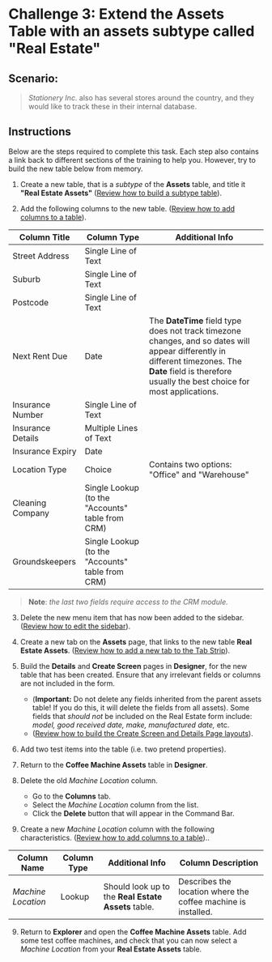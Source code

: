 # Challenge 3: Extend the Assets Table with an assets subtype called "Real Estate"
## Scenario:
> *Stationery Inc.* also has several stores around the country, and they would like to track these in their internal database.

## Instructions
Below are the steps required to complete this task. Each step also contains a link back to different sections of the training to help you. However, try to  build the new table below from memory.

1. Create a new table, that is a *subtype* of the **Assets** table, and title it **"Real Estate Assets"** (<a href="http://docs.rapidplatform.com/training/Extending%20and%20Customising%20Modules/Creating%20a%20Subtype%20Table/Creating%20a%20Subtype%20Table#creating-the-table">Review how to build a subtype table</a>).

2. Add the following columns to the new table.
(<a href="http://docs.rapidplatform.com/training/Extending%20and%20Customising%20Modules/Customising%20an%20Existing%20Table/Adding%20columns%20to%20an%20existing%20table/">Review how to add columns to a table</a>).

| Column Title | Column Type | Additional Info |
| --- | --- | --- |
| Street Address | Single Line of Text |
| Suburb | Single Line of Text |
| Postcode | Single Line of Text |
| Next Rent Due | Date | The **DateTime** field type does not track timezone changes, and so dates will appear differently in different timezones. The **Date** field is therefore usually the best choice for most applications.|
| Insurance Number | Single Line of Text |
| Insurance Details | Multiple Lines of Text |
| Insurance Expiry | Date |
| Location Type | Choice | Contains two options: "Office" and "Warehouse" |
| Cleaning Company | Single Lookup (to the "Accounts" table from CRM) |
| Groundskeepers | Single Lookup (to the "Accounts" table from CRM) |

> **Note**: *the last two fields require access to the CRM module.*

3. Delete the new menu item that has now been added to the sidebar.
(<a href="http://docs.rapidplatform.com/training/Extending%20and%20Customising%20Modules/Creating%20a%20Subtype%20Table/Common%20issues%20and%20troubleshooting/#editing-the-sidebar">Review how to edit the sidebar</a>).

4. Create a new tab on the **Assets** page, that links to the new table **Real Estate Assets**.
(<a href="http://docs.rapidplatform.com/docs/Rapid/Keyper%20Manual/Designer/Pages/Layouts/list-of-available-layouts/#tab-strip" target="_blank">Review how to add a new tab to the Tab Strip</a>).

5. Build the **Details** and **Create Screen** pages in **Designer**, for the new table that has been created. Ensure that any irrelevant fields or columns are not included in the form.
    - (**Important:** Do not delete any fields inherited from the parent assets table! If you do this, it will delete the fields from all assets). Some fields that *should not* be included on the Real Estate form include: *model, good received date, make, manufactured date,* etc.
    - (<a href="http://docs.rapidplatform.com/training/Extending%20and%20Customising%20Modules/Creating%20a%20Subtype%20Table/Common%20issues%20and%20troubleshooting/#building-the-create-screen-and-details-layout-for-a-table" target="_blank">Review how to build the Create Screen and Details Page layouts</a>).

5. Add two test items into the table (i.e. two pretend properties).

6. Return to the **Coffee Machine Assets** table in **Designer**.

7. Delete the old *Machine Location* column.
    - Go to the **Columns** tab.
    - Select the *Machine Location* column from the list.
    - Click the **Delete** button that will appear in the Command Bar.

8. Create a new *Machine Location* column with the following characteristics. (<a href="http://docs.rapidplatform.com/training/Extending%20and%20Customising%20Modules/Customising%20an%20Existing%20Table/Adding%20columns%20to%20an%20existing%20table/">Review how to add columns to a table</a>)..

| Column Name | Column Type | Additional Info | Column Description |
| --- | --- | --- | --- |
| *Machine Location* | Lookup | Should look up to the **Real Estate Assets** table. | Describes the location where the coffee machine is installed. |

9. Return to **Explorer** and open the **Coffee Machine Assets** table. Add some test coffee machines, and check that you can now select a *Machine Location* from your **Real Estate Assets** table.